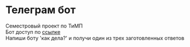 # Телеграм бот
Семестровый проект по ТиМП  
Бот доступ по [ссылке](https://t.me/GrigoriyProjectBot)  
Напиши боту 'как дела?' и получи один из трех заготовленных ответов
